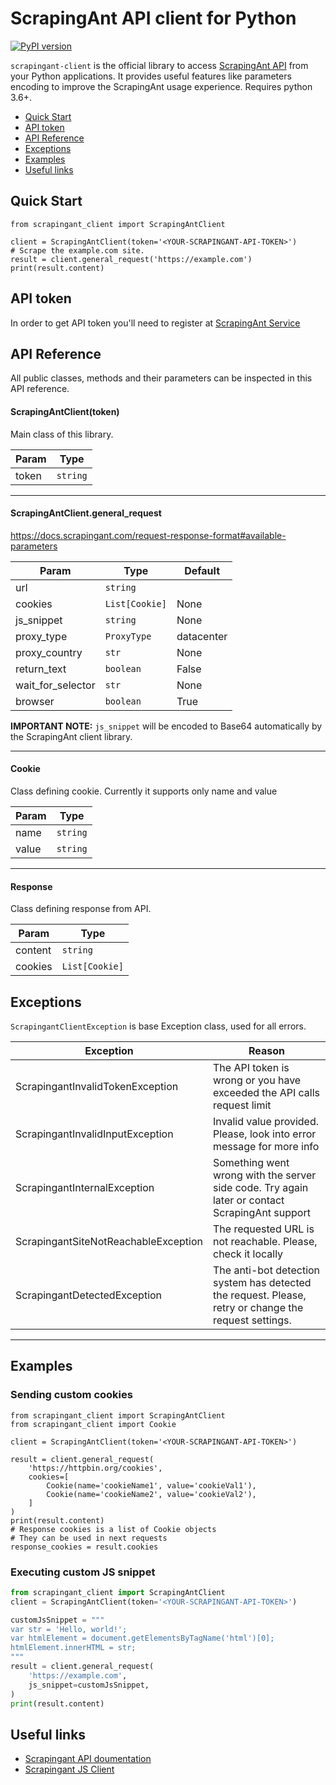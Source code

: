 # ScrapingAnt API client for Python
[![PyPI version](https://badge.fury.io/py/scrapingant-client.svg)](https://badge.fury.io/py/scrapingant-client)

`scrapingant-client` is the official library to access [ScrapingAnt API](https://docs.scrapingant.com) from your
Python applications. It  provides useful features like parameters encoding to improve the ScrapingAnt usage experience. 
Requires python 3.6+.

<!-- toc -->

- [Quick Start](#quick-start)
- [API token](#api-token)
- [API Reference](#api-reference)
- [Exceptions](#exceptions)
- [Examples](#examples)
- [Useful links](#useful-links)

<!-- tocstop -->

## Quick Start
```python3
from scrapingant_client import ScrapingAntClient

client = ScrapingAntClient(token='<YOUR-SCRAPINGANT-API-TOKEN>')
# Scrape the example.com site.
result = client.general_request('https://example.com')
print(result.content)
```

## API token
In order to get API token you'll need to register at [ScrapingAnt Service](https://app.scrapingant.com)

## API Reference
All public classes, methods and their parameters can be inspected in this API reference.

#### ScrapingAntClient(token)

Main class of this library. 

| Param | Type  |
| --- | --- |
| token | <code>string</code> |

* * *

#### ScrapingAntClient.general_request

https://docs.scrapingant.com/request-response-format#available-parameters

| Param | Type | Default |
| --- | --- | --- |
| url | <code>string</code> |  |
| cookies | <code>List[Cookie]</code> | None |
| js_snippet | <code>string</code> | None |
| proxy_type | <code>ProxyType</code> | datacenter | 
| proxy_country | <code>str</code> | None | 
| return_text | <code>boolean</code> | False |
| wait_for_selector | <code>str</code> | None |
| browser | <code>boolean</code> | True |

**IMPORTANT NOTE:** <code>js_snippet</code> will be encoded to Base64 automatically by the ScrapingAnt client library.

* * *

#### Cookie
Class defining cookie. Currently it supports only name and value

| Param | Type | 
| --- | --- |
| name | <code>string</code> | 
| value | <code>string</code> |

* * *

#### Response
Class defining response from API. 

| Param | Type |
| --- | --- |
| content | <code>string</code> |
| cookies | <code>List[Cookie]</code> |

## Exceptions

`ScrapingantClientException` is base Exception class, used for all errors. 

| Exception | Reason |
| --- | --- |
| ScrapingantInvalidTokenException | The API token is wrong or you have exceeded the API calls request limit 
| ScrapingantInvalidInputException | Invalid value provided. Please, look into error message for more info |
| ScrapingantInternalException | Something went wrong with the server side code. Try again later or contact ScrapingAnt support |
| ScrapingantSiteNotReachableException | The requested URL is not reachable. Please, check it locally |
| ScrapingantDetectedException | The anti-bot detection system has detected the request. Please, retry or change the request settings. |

* * *

## Examples

### Sending custom cookies

```python3
from scrapingant_client import ScrapingAntClient
from scrapingant_client import Cookie

client = ScrapingAntClient(token='<YOUR-SCRAPINGANT-API-TOKEN>')

result = client.general_request(
    'https://httpbin.org/cookies', 
    cookies=[
        Cookie(name='cookieName1', value='cookieVal1'),
        Cookie(name='cookieName2', value='cookieVal2'),
    ]
)
print(result.content)
# Response cookies is a list of Cookie objects
# They can be used in next requests
response_cookies = result.cookies 
```

### Executing custom JS snippet

```python
from scrapingant_client import ScrapingAntClient
client = ScrapingAntClient(token='<YOUR-SCRAPINGANT-API-TOKEN>')

customJsSnippet = """
var str = 'Hello, world!';
var htmlElement = document.getElementsByTagName('html')[0];
htmlElement.innerHTML = str;
"""
result = client.general_request(
    'https://example.com', 
    js_snippet=customJsSnippet,
)
print(result.content)
```

## Useful links
- [Scrapingant API doumentation](https://docs.scrapingant.com)
- [Scrapingant JS Client](https://github.com/scrapingant/scrapingant-client-js)

